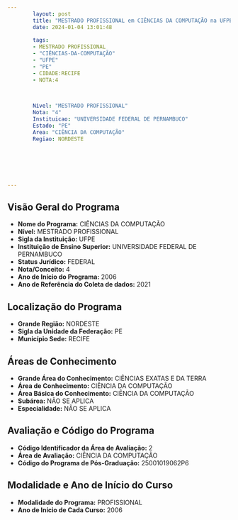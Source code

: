 ```yaml
---
        layout: post
        title: "MESTRADO PROFISSIONAL em CIÊNCIAS DA COMPUTAÇÃO na UFPE  "
        date: 2024-01-04 13:01:48
     
        tags:
        - MESTRADO PROFISSIONAL
        - "CIÊNCIAS-DA-COMPUTAÇÃO"
        - "UFPE"
        - "PE"
        - CIDADE:RECIFE
        - NOTA:4
        
       

        Nivel: "MESTRADO PROFISSIONAL"
        Nota: "4"
        Instituicao: "UNIVERSIDADE FEDERAL DE PERNAMBUCO"
        Estado: "PE"
        Area: "CIÊNCIA DA COMPUTAÇÃO"
        Regiao: NORDESTE
        
        
        
        
        
        
---
```

## Visão Geral do Programa
- **Nome do Programa:** CIÊNCIAS DA COMPUTAÇÃO
- **Nível:** MESTRADO PROFISSIONAL
- **Sigla da Instituição:** UFPE
- **Instituição de Ensino Superior:** UNIVERSIDADE FEDERAL DE PERNAMBUCO
- **Status Jurídico:** FEDERAL
- **Nota/Conceito:** 4
- **Ano de Início do Programa:** 2006
- **Ano de Referência do Coleta de dados:** 2021

## Localização do Programa
- **Grande Região:** NORDESTE
- **Sigla da Unidade da Federação:** PE
- **Município Sede:** RECIFE

## Áreas de Conhecimento
- **Grande Área do Conhecimento:** CIÊNCIAS EXATAS E DA TERRA
- **Área de Conhecimento:** CIÊNCIA DA COMPUTAÇÃO
- **Área Básica do Conhecimento:** CIÊNCIA DA COMPUTAÇÃO
- **Subárea:** NÃO SE APLICA
- **Especialidade:** NÃO SE APLICA

## Avaliação e Código do Programa
- **Código Identificador da Área de Avaliação:** 2
- **Área de Avaliação:** CIÊNCIA DA COMPUTAÇÃO
- **Código do Programa de Pós-Graduação:** 25001019062P6


## Modalidade e Ano de Início do Curso
- **Modalidade do Programa:** PROFISSIONAL
- **Ano de Início de Cada Curso:** 2006
